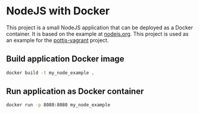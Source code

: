 NodeJS with Docker
============

This project is a small NodeJS application that can be deployed as a Docker container. It is based on the example at [nodejs.org](http://nodejs.org/).
This project is used as an example for the [pottjs-vagrant](https://github.com/crazzle/pottjs-vagrant) project.

Build application Docker image
-----------

```bash
docker build -t my_node_example .
```

Run application as Docker container
--------------

```bash
docker run -p 8080:8080 my_node_example
```
